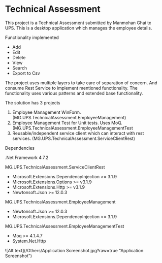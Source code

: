 # Technical Assessment
This project is a Technical Assessment submitted by Manmohan Ghai to UPS.
This is a desktop application which manages the employee details.

Functionality implemented
- Add
- Edit
- Delete
- View
- Search
- Export to Csv

The project uses multiple layers to take care of separation of concern. And consume Rest Service to implement mentioned functionality. The functionality uses various patterns and extended base functionality. 

The solution has 3 projects
1.	Employee Management WinForm. (MG.UPS.TechnicalAssessment.EmployeeManagement) 
2.	Employee Management Test for Unit tests. Uses MoQ. (MG.UPS.TechnicalAssessment.EmployeeManagementTest
3.	Reusable/independent service client which can interact with rest services. (MG.UPS.TechnicalAssessment.ServiceClientRest)

Dependencies

.Net Framework 4.7.2

MG.UPS.TechnicalAssessment.ServiceClientRest
- Microsoft.Extensions.DependencyInjection >= 3.1.9
- Microsoft.Extensions.Options >= v3.1.9
- Microsoft.Extensions.Http >= v3.1.9
- Newtonsoft.Json >= 12.0.3

MG.UPS.TechnicalAssessment.EmployeeManagement
- Newtonsoft.Json >= 12.0.3
- Microsoft.Extensions.DependencyInjection >= 3.1.9

MG.UPS.TechnicalAssessment.EmployeeManagementTest
- Moq >= 4.1.4.7
- System.Net.Http


![Alt text](/Others/Application Screenshot.jpg?raw=true "Application Screenshot")

